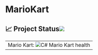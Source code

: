# MarioKart

<!-- markdownlint-disable -->
## :chart_with_upwards_trend: Project Status[![](./docs/img/pin.svg)](#project-status:) 

<table align="center" class="no-border" >
  <tr>
    <td>Mario Kart: <img src="https://github.com/Luca-Bulles/MarioKart/actions/workflows/ios.yml/badge.svg" alt="C# Mario Kart health"/></td>
  </tr>
</table>

